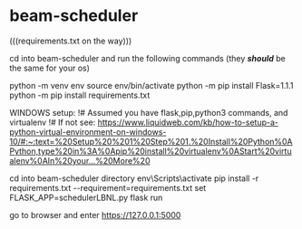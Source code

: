 # beam-scheduler

(((requirements.txt on the way)))

cd into beam-scheduler and run the following commands (they ***should*** be the same for your os)

python -m venv env 
source env/bin/activate
python -m pip install Flask=1.1.1
python -m pip install requirements.txt

WINDOWS setup:
!# Assumed you have flask,pip,python3 commands, and virtualenv
!# If not see: https://www.liquidweb.com/kb/how-to-setup-a-python-virtual-environment-on-windows-10/#:~:text=%20Setup%20%201%20Step%201.%20Install%20Python%0APython,type%20in%3A%0Apip%20install%20virtualenv%0AStart%20virtualenv%0AIn%20your...%20More%20

cd into beam-scheduler directory
env\Scripts\activate
pip install -r requirements.txt --requirement=requirements.txt
set FLASK_APP=schedulerLBNL.py
flask run

go to browser and enter https://127.0.0.1:5000 

